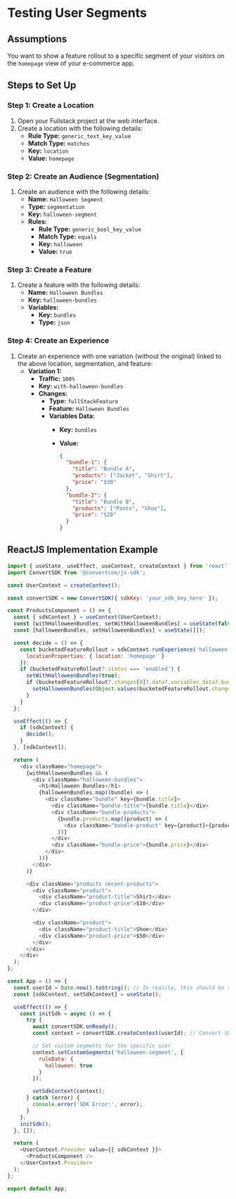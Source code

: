 # Testing User Segments

## Assumptions

You want to show a feature rollout to a specific segment of your visitors on the `homepage` view of your e-commerce app.

## Steps to Set Up

### Step 1: Create a Location

1. Open your Fullstack project at the web interface.
2. Create a location with the following details:
   - **Rule Type:** `generic_text_key_value`
   - **Match Type:** `matches`
   - **Key:** `location`
   - **Value:** `homepage`

### Step 2: Create an Audience (Segmentation)

1. Create an audience with the following details:
   - **Name:** `Halloween Segment`
   - **Type:** `segmentation`
   - **Key:** `halloween-segment`
   - **Rules:**
     - **Rule Type:** `generic_bool_key_value`
     - **Match Type:** `equals`
     - **Key:** `halloween`
     - **Value:** `true`

### Step 3: Create a Feature

1. Create a feature with the following details:
   - **Name:** `Halloween Bundles`
   - **Key:** `halloween-bundles`
   - **Variables:**
     - **Key:** `bundles`
     - **Type:** `json`

### Step 4: Create an Experience

1. Create an experience with one variation (without the original) linked to the above location, segmentation, and feature:
   - **Variation 1:**
     - **Traffic:** `100%`
     - **Key:** `with-halloween-bundles`
     - **Changes:**
       - **Type:** `fullStackFeature`
       - **Feature:** `Halloween Bundles`
       - **Variables Data:**
         - **Key:** `bundles`
         - **Value:**

           ```json
           {
             "bundle-1": {
               "title": "Bundle A",
               "products": ["Jacket", "Shirt"],
               "price": "$30"
             },
             "bundle-2": {
               "title": "Bundle B",
               "products": ["Pants", "Shoe"],
               "price": "$20"
             }
           }
           ```

## ReactJS Implementation Example

```javascript
import { useState, useEffect, useContext, createContext } from 'react';
import ConvertSDK from '@convertcom/js-sdk';

const UserContext = createContext();

const convertSDK = new ConvertSDK({ sdkKey: 'your_sdk_key_here' });

const ProductsComponent = () => {
  const { sdkContext } = useContext(UserContext);
  const [withHalloweenBundles, setWithHalloweenBundles] = useState(false);
  const [halloweenBundles, setHalloweenBundles] = useState([]);

  const decide = () => {
    const bucketedFeatureRollout = sdkContext.runExperience('halloween-bundles', {
      locationProperties: { location: 'homepage' }
    });
    if (bucketedFeatureRollout?.status === 'enabled') {
      setWithHalloweenBundles(true);
      if (bucketedFeatureRollout?.changes[0]?.data?.variables_data?.bundles) {
        setHalloweenBundles(Object.values(bucketedFeatureRollout.changes[0].data.variables_data.bundles));
      }
    }
  };

  useEffect(() => {
    if (sdkContext) {
      decide();
    }
  }, [sdkContext]);

  return (
    <div className="homepage">
      {withHalloweenBundles && (
        <div className="halloween-bundles">
          <h1>Halloween Bundles</h1>
          {halloweenBundles.map((bundle) => (
            <div className="bundle" key={bundle.title}>
              <div className="bundle-title">{bundle.title}</div>
              <div className="bundle-products">
                {bundle.products.map((product) => (
                  <div className="bundle-product" key={product}>{product}</div>
                ))}
              </div>
              <div className="bundle-price">{bundle.price}</div>
            </div>
          ))}
        </div>
      )}

      <div className="products recent-products">
        <div className="product">
          <div className="product-title">Shirt</div>
          <div className="product-price">$10</div>
        </div>

        <div className="product">
          <div className="product-title">Shoe</div>
          <div className="product-price">$50</div>
        </div>
      </div>
    </div>
  );
};

const App = () => {
  const userId = Date.now().toString(); // In reality, this should be the visitor ID, e.g., email, username, GUID, etc.
  const [sdkContext, setSdkContext] = useState();

  useEffect(() => {
    const initSdk = async () => {
      try {
        await convertSDK.onReady();
        const context = convertSDK.createContext(userId); // Convert SDK context needs to be created only once, hence the use of React Context below.

        // Set custom segments for the specific user
        context.setCustomSegments('halloween-segment', {
          ruleData: {
            halloween: true
          }
        });

        setSdkContext(context);
      } catch (error) {
        console.error('SDK Error:', error);
      }
    };
    initSdk();
  }, []);

  return (
    <UserContext.Provider value={{ sdkContext }}>
      <ProductsComponent />
    </UserContext.Provider>
  );
};

export default App;
```
